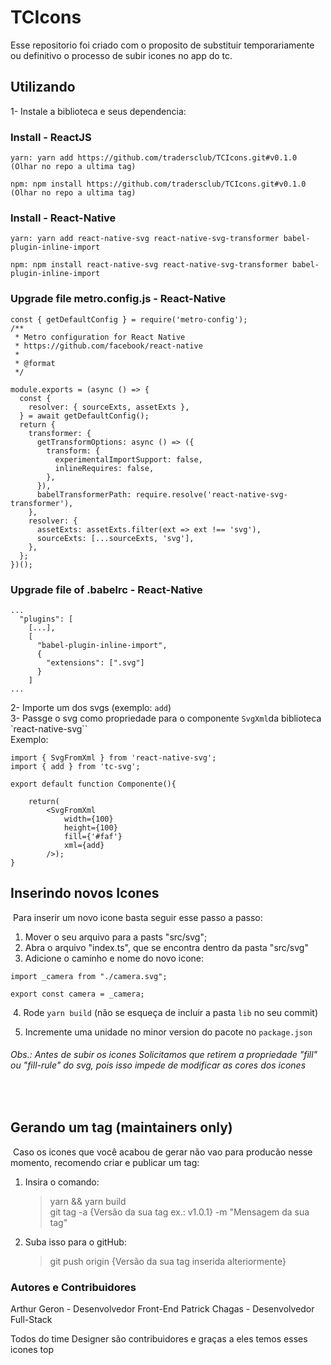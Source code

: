 # TCIcons

Esse repositorio foi criado com o proposito de substituir temporariamente ou definitivo o processo de subir icones no app do tc.

## Utilizando

1- Instale a biblioteca e seus dependencia:

### Install - ReactJS
```
yarn: yarn add https://github.com/tradersclub/TCIcons.git#v0.1.0 (Olhar no repo a ultima tag)

npm: npm install https://github.com/tradersclub/TCIcons.git#v0.1.0 (Olhar no repo a ultima tag)
```
### Install - React-Native
```
yarn: yarn add react-native-svg react-native-svg-transformer babel-plugin-inline-import

npm: npm install react-native-svg react-native-svg-transformer babel-plugin-inline-import
```
### Upgrade file metro.config.js - React-Native
```
const { getDefaultConfig } = require('metro-config');
/**
 * Metro configuration for React Native
 * https://github.com/facebook/react-native
 *
 * @format
 */

module.exports = (async () => {
  const {
    resolver: { sourceExts, assetExts },
  } = await getDefaultConfig();
  return {
    transformer: {
      getTransformOptions: async () => ({
        transform: {
          experimentalImportSupport: false,
          inlineRequires: false,
        },
      }),
      babelTransformerPath: require.resolve('react-native-svg-transformer'),
    },
    resolver: {
      assetExts: assetExts.filter(ext => ext !== 'svg'),
      sourceExts: [...sourceExts, 'svg'],
    },
  };
})();
```

### Upgrade file of .babelrc - React-Native
```
...
  "plugins": [
    [...],
    [
      "babel-plugin-inline-import",
      {
        "extensions": [".svg"]
      }
    ]
...
```


2- Importe um dos svgs (exemplo: `add`)  
3- Passge o svg como propriedade para o componente `SvgXml`da biblioteca `react-native-svg``  
Exemplo:

```
import { SvgFromXml } from 'react-native-svg';
import { add } from 'tc-svg';
​
export default function Componente(){
​
    return(
        <SvgFromXml
            width={100}
            height={100}
            fill={'#faf'}
            xml={add}
        />);
}
```

## Inserindo novos Icones

​
Para inserir um novo icone basta seguir esse passo a passo:
​

1.  Mover o seu arquivo para a pasts "src/svg";
2.  Abra o arquivo "index.ts", que se encontra dentro da pasta "src/svg"
3.  Adicione o caminho e nome do novo icone:
    ​

```
import _camera from "./camera.svg";

export const camera = _camera;
```

​ 4. Rode `yarn build` (não se esqueça de incluir a pasta `lib` no seu commit)

5. Incremente uma unidade no minor version do pacote no `package.json`​

###### Obs.: Antes de subir os icones Solicitamos que retirem a propriedade "fill" ou "fill-rule" do svg, pois isso impede de modificar as cores dos icones

​

## Gerando um tag (maintainers only)

​
Caso os icones que você acabou de gerar não vao para producão nesse momento, recomendo criar e publicar um tag:
​

1.  Insira o comando:
    > yarn && yarn build \
    > git tag -a {Versão da sua tag ex.: v1.0.1} -m "Mensagem da sua tag"
2.  Suba isso para o gitHub:
    > git push origin {Versão da sua tag inserida alteriormente}

### Autores e Contribuidores

Arthur Geron - Desenvolvedor Front-End
Patrick Chagas - Desenvolvedor Full-Stack

Todos do time Designer são contribuidores e graças a eles temos esses icones top
